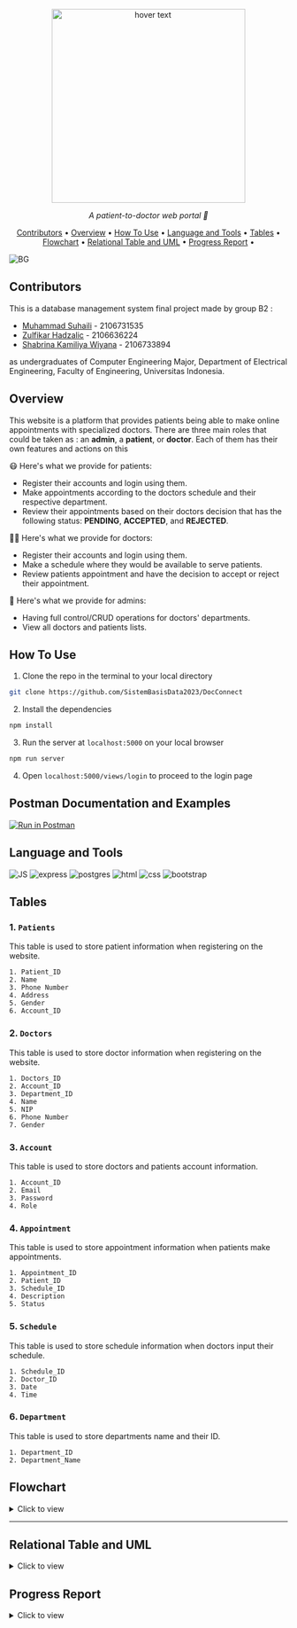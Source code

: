 <p align="center">
  <img src="https://github.com/SistemBasisData2023/DocConnect/assets/88538229/cd72c456-0243-4048-8685-c45e557eb29a" width="350" title="hover text">

</p>

<p align="center">
  <i align="center">A patient-to-doctor web portal 💉</i>
</p>

<p align ="center">
  <a href="#contributors">Contributors</a> •
  <a href="#overview">Overview</a> •
  <a href="#how-to-use">How To Use</a> •
  <a href="#language-and-tools">Language and Tools</a> •
  <a href="#tables">Tables</a> •
  <a href="#flowchart">Flowchart</a> •
  <a href="#relational-table-and-uml">Relational Table and UML</a> •
  <a href="#Progress-Report">Progress Report</a> •
</p>

![BG](https://github.com/SistemBasisData2023/DocConnect/assets/88538229/1badd467-b4cf-43c3-abf8-0eff6c688cb4)

## Contributors
This is a database management system final project made by group B2  :

- [Muhammad Suhaili](https://github.com/aleeein) - 2106731535
- [Zulfikar Hadzalic](https://github.com/ZulfikarHadzalic) - 2106636224
- [Shabrina Kamiliya Wiyana](https://github.com/skamiliya) - 2106733894 

as undergraduates of Computer Engineering Major, Department of Electrical Engineering, Faculty of Engineering, Universitas Indonesia.

## Overview
This website is a platform that provides patients being able to make online appointments with specialized doctors. There are three main roles that could be taken as : an **admin**, a **patient**, or **doctor**. Each of them has their own features and actions on this 

😷 Here's what we provide for patients:

- Register their accounts and login using them.
- Make appointments according to the doctors schedule and their respective department.
- Review their appointments based on their doctors decision that has the following status: **PENDING**, **ACCEPTED**, and **REJECTED**.

👨‍⚕️ Here's what we provide for doctors:

- Register their accounts and login using them.
- Make a schedule where they would be available to serve patients.
- Review patients appointment and have the decision to accept or reject their appointment.

🏥 Here's what we provide for admins:

- Having full control/CRUD operations for doctors' departments.
- View all doctors and patients lists.

## How To Use

1. Clone the repo in the terminal to your local directory 
```sh
git clone https://github.com/SistemBasisData2023/DocConnect
```
2. Install the dependencies
```sh
npm install
```
3. Run the server at ```localhost:5000``` on your local browser
```sh
npm run server
```
4. Open ```localhost:5000/views/login``` to proceed to the login page

## Postman Documentation and Examples
[![Run in Postman](https://run.pstmn.io/button.svg)](https://documenter.getpostman.com/view/24288698/2s93sc5t35) 


## Language and Tools

<p float = "left">
<img alt="JS" src="https://img.shields.io/badge/-JavaScript-F7DF1E?style=flat-square&logo=javascript&logoColor=black">
<img alt="express" src="https://img.shields.io/badge/express.js-%23404d59.svg?style=flat-square&logo=express&logoColor=%2361DAFB">
<img alt="postgres" src="https://img.shields.io/badge/postgres-%23316192.svg?style=flat-square&logo=postgresql&logoColor=white" />
<img alt="html" src="https://img.shields.io/badge/html5-%23E34F26.svg?style=flat-square&logo=html5&logoColor=white" />
<img alt="css" src="https://img.shields.io/badge/css3-%231572B6.svg?style=flat-square&logo=css3&logoColor=white" />
<img alt="bootstrap" src="https://img.shields.io/badge/bootstrap-%238511FA.svg?style=flat-square&logo=bootstrap&logoColor=white" />
</p>

## Tables

### 1.  ```Patients```
This table is used to store patient information when registering on the website.
```
1. Patient_ID
2. Name
3. Phone Number
4. Address
5. Gender
6. Account_ID
```

### 2.  ```Doctors```
This table is used to store doctor information when registering on the website.
```
1. Doctors_ID
2. Account_ID
3. Department_ID
4. Name
5. NIP
6. Phone Number
7. Gender
```

### 3.  ```Account```
This table is used to store doctors and patients account information. 
```
1. Account_ID
2. Email
3. Password
4. Role
```

### 4.  ```Appointment```
This table is used to store appointment information when patients make appointments.
```
1. Appointment_ID
2. Patient_ID
3. Schedule_ID
4. Description
5. Status
```

### 5.  ```Schedule```
This table is used to store schedule information when doctors input their schedule.
```
1. Schedule_ID
2. Doctor_ID
3. Date
4. Time
```

### 6.  ```Department```
This table is used to store departments name and their ID.
```
1. Department_ID
2. Department_Name
```

## Flowchart
<details>
  <summary>Click to view </summary>

```Flowchart```

<img width="7068" alt="Flowchart" src="https://github.com/SistemBasisData2023/DocConnect/assets/88538229/8515ba4f-832a-41f9-888c-dbf5d0ce1478">

</details>

---

## Relational Table and UML

<details>
  <summary>Click to view</summary>

  ```UML```

  ![drawSQL-roughview-export-2023-06-07](https://github.com/SistemBasisData2023/DocConnect/assets/88538229/d02dbab3-569f-4ed6-ae0c-361553709e71)

 ```Relational Table```

  ![Figma Design](https://github.com/skamiliya/DocConnect/blob/1dbc3dbe07003a58df283410ed17c8b5574a0a75/ERD.png) 

</details>

## Progress Report

<details>
  <summary>Click to view</summary>

  ```Progress Report```

- First Report (Click thumbnail below):
<div align="center">
<a href="https://youtu.be/ZUChd-FVUlU">
</a>

 - Second Report (Click thumbnail below):
    <div align="center">
<a href="https://youtu.be/bN1Se6Y4qYA">
</a>
</div>

 </details>








